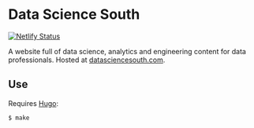 # Data Science South

[![Netlify Status](https://api.netlify.com/api/v1/badges/8b76cbcf-b862-4da8-9ee6-76988c936979/deploy-status)](https://app.netlify.com/sites/data-science-south/deploys)

A website full of data science, analytics and engineering content for data professionals. Hosted at [datasciencesouth.com](https://datasciencesouth.com/).

## Use

Requires [Hugo](https://gohugo.io/installation/):

```shell-session
$ make
```

